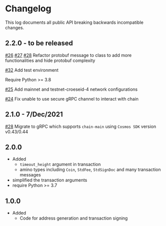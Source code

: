 # Changelog

This log documents all public API breaking backwards incompatible changes.

## 2.2.0 - to be released

[#26](https://github.com/crypto-org-chain/chainlibpy/issues/26) [#27](https://github.com/crypto-org-chain/chainlibpy/issues/27) [#28](https://github.com/crypto-org-chain/chainlibpy/issues/28) Refactor protobuf message to class to add more functionalities and hide protobuf complexity

[#32](https://github.com/crypto-org-chain/chainlibpy/issues/32) Add test environment

Require Python >= 3.8

[#25](https://github.com/crypto-org-chain/chainlibpy/issues/25) Add mainnet and testnet-croeseid-4 network configurations

[#24](https://github.com/crypto-org-chain/chainlibpy/pull/24) Fix unable to use secure gRPC channel to interact with chain

## 2.1.0 - 7/Dec/2021

[#28](https://github.com/crypto-org-chain/chainlibpy/pull/21) Migrate to gRPC which supports `chain-main` using `Cosmos SDK` version v0.43/0.44

## 2.0.0

- Added
  - `timeout_height` argument in transaction
  - amino types including `Coin`, `StdFee`, `StdSignDoc` and many transaction messages
- simplified the transaction arguments
- require Python >= 3.7

## 1.0.0

- Added
  - Code for address generation and transaction signing
